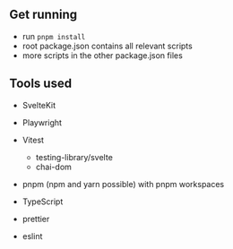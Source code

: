 
## Get running
- run `pnpm install`
- root package.json contains all relevant scripts
- more scripts in the other package.json files

## Tools used
- SvelteKit
- Playwright
- Vitest
  - testing-library/svelte
  - chai-dom

- pnpm (npm and yarn possible) with pnpm workspaces
- TypeScript
- prettier
- eslint